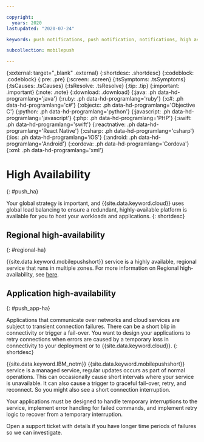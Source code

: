 ```yaml
---

copyright:
  years: 2020
lastupdated: "2020-07-24"

keywords: push notifications, push notification, notifications, high availability, ha, high-availability, regional high availability, application high availability

subcollection: mobilepush

---
```


{:external: target="_blank" .external}
{:shortdesc: .shortdesc}
{:codeblock: .codeblock}
{:pre: .pre}
{:screen: .screen}
{:tsSymptoms: .tsSymptoms}
{:tsCauses: .tsCauses}
{:tsResolve: .tsResolve}
{:tip: .tip}
{:important: .important}
{:note: .note}
{:download: .download}
{:java: .ph data-hd-programlang='java'}
{:ruby: .ph data-hd-programlang='ruby'}
{:c#: .ph data-hd-programlang='c#'}
{:objectc: .ph data-hd-programlang='Objective C'}
{:python: .ph data-hd-programlang='python'}
{:javascript: .ph data-hd-programlang='javascript'}
{:php: .ph data-hd-programlang='PHP'}
{:swift: .ph data-hd-programlang='swift'}
{:reactnative: .ph data-hd-programlang='React Native'}
{:csharp: .ph data-hd-programlang='csharp'}
{:ios: .ph data-hd-programlang='iOS'}
{:android: .ph data-hd-programlang='Android'}
{:cordova: .ph data-hd-programlang='Cordova'}
{:xml: .ph data-hd-programlang='xml'}

# High Availability
{: #push_ha}

Your global strategy is important, and {{site.data.keyword.cloud}} uses global load balancing to ensure a redundant, highly-available platform is available for you to host your workloads and applications.
{: shortdesc}

## Regional high-availability
{: #regional-ha}

{{site.data.keyword.mobilepushshort}} service is a highly available, regional service that runs in multiple zones. For more information on Regional high-availability, see [here](/docs/mobilepush?topic=mobilepush-gettingstartedtemplate#regional-high-availability).

## Application high-availability
{: #push_app-ha}

Applications that communicate over networks and cloud services are subject to transient connection failures. There can be a short blip in connectivity or trigger a fail-over. You want to design your applications to retry connections when errors are caused by a temporary loss in connectivity to your deployment or to {{site.data.keyword.cloud}}.
{: shortdesc}

{{site.data.keyword.IBM_notm}} {{site.data.keyword.mobilepushshort}} service is a managed service, regular updates occurs as part of normal operations. This can occasionally cause short intervals where your service is unavailable. It can also cause a trigger to graceful fail-over, retry, and reconnect. So you might also see a short connection interruption.

Your applications must be designed to handle temporary interruptions to the service, implement error handling for failed commands, and implement retry logic to recover from a temporary interruption.

Open a support ticket with details if you have longer time periods of failures so we can investigate.

